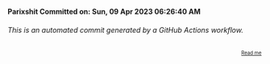 **Parixshit Committed on: Sun, 09 Apr 2023 06:26:40 AM** <!-- f1f00d48-974f-463a-aa04-e762e4820bfb -->

###### This is an automated commit generated by a GitHub Actions workflow.

<div align="right"><sub><sup><a href="https://github.com/Parixshit/AutoCommit.git">Read me</a></sup></sub></div>
